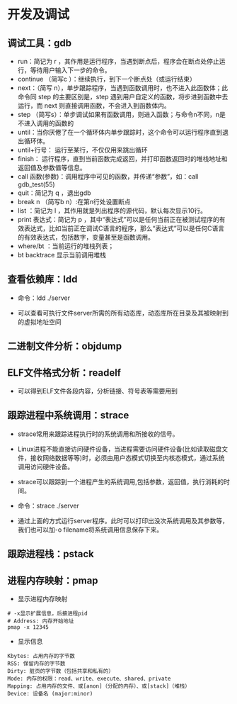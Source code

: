 # 开发及调试

## 调试工具：gdb

- run：简记为 r ，其作用是运行程序，当遇到断点后，程序会在断点处停止运行，等待用户输入下一步的命令。
- continue （简写c ）：继续执行，到下一个断点处（或运行结束）
- next：（简写 n），单步跟踪程序，当遇到函数调用时，也不进入此函数体；此命令同 step 的主要区别是，step 遇到用户自定义的函数，将步进到函数中去运行，而 next 则直接调用函数，不会进入到函数体内。
- step （简写s）：单步调试如果有函数调用，则进入函数；与命令n不同，n是不进入调用的函数的
- until：当你厌倦了在一个循环体内单步跟踪时，这个命令可以运行程序直到退出循环体。
- until+行号： 运行至某行，不仅仅用来跳出循环
- finish： 运行程序，直到当前函数完成返回，并打印函数返回时的堆栈地址和返回值及参数值等信息。
- call 函数(参数)：调用程序中可见的函数，并传递“参数”，如：call gdb_test(55)
- quit：简记为 q ，退出gdb
- break n （简写b n）:在第n行处设置断点
- list ：简记为 l ，其作用就是列出程序的源代码，默认每次显示10行。
- print 表达式：简记为 p ，其中“表达式”可以是任何当前正在被测试程序的有效表达式，比如当前正在调试C语言的程序，那么“表达式”可以是任何C语言的有效表达式，包括数字，变量甚至是函数调用。
- where/bt ：当前运行的堆栈列表；
- bt backtrace 显示当前调用堆栈

## 查看依赖库：ldd

- 命令：ldd ./server

- 可以查看可执行文件server所需的所有动态库，动态库所在目录及其被映射到的虚拟地址空间

## 二进制文件分析：objdump

## ELF文件格式分析：readelf

- 可以得到ELF文件各段内容，分析链接、符号表等需要用到

## 跟踪进程中系统调用：strace

- strace常用来跟踪进程执行时的系统调用和所接收的信号。
- Linux进程不能直接访问硬件设备，当进程需要访问硬件设备(比如读取磁盘文件，接收网络数据等等)时，必须由用户态模式切换至内核态模式，通过系统调用访问硬件设备。
- strace可以跟踪到一个进程产生的系统调用,包括参数，返回值，执行消耗的时间。

- 命令：strace ./server

- 通过上面的方式运行server程序。此时可以打印出没次系统调用及其参数等，我们也可以加-o filename将系统调用信息保存下来。

## 跟踪进程栈：pstack

## 进程内存映射：pmap

- 显示进程内存映射

```shell
# -x显示扩展信息，后接进程pid
# Address: 内存开始地址
pmap -x 12345
```

- 显示信息

```
Kbytes: 占用内存的字节数
RSS: 保留内存的字节数
Dirty: 脏页的字节数（包括共享和私有的）
Mode: 内存的权限：read、write、execute、shared、private
Mapping: 占用内存的文件、或[anon]（分配的内存）、或[stack]（堆栈）
Device: 设备名 (major:minor)
```